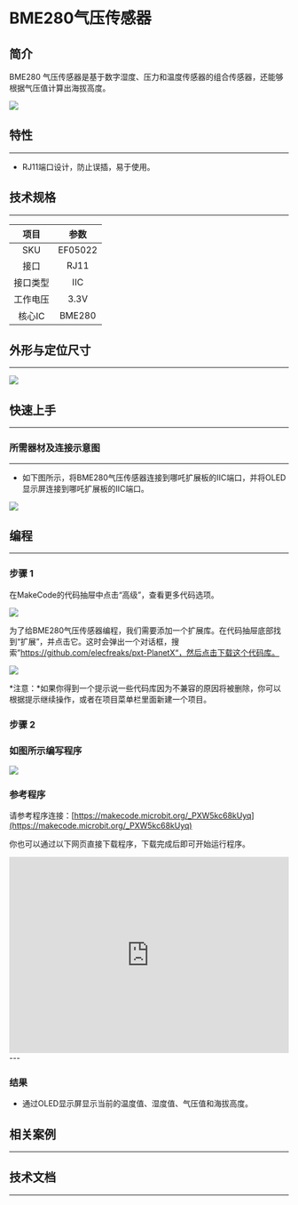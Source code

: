 # BME280气压传感器

## 简介
BME280 气压传感器是基于数字湿度、压力和温度传感器的组合传感器，还能够根据气压值计算出海拔高度。

![](./images/05022_01.png)

## 特性
---
- RJ11端口设计，防止误插，易于使用。
## 技术规格
---

项目 | 参数 
:-: | :-: 
SKU|EF05022
接口|RJ11
接口类型|IIC
工作电压|3.3V
核心IC|BME280





## 外形与定位尺寸
---


![](./images/05022_02.png)


## 快速上手
---

### 所需器材及连接示意图
---

- 如下图所示，将BME280气压传感器连接到哪吒扩展板的IIC端口，并将OLED显示屏连接到哪吒扩展板的IIC端口。


![](./images/05022_03.png)

## 编程
---

### 步骤 1
在MakeCode的代码抽屉中点击“高级”，查看更多代码选项。

![](./images/05001_04.png)

为了给BME280气压传感器编程，我们需要添加一个扩展库。在代码抽屉底部找到“扩展”，并点击它。这时会弹出一个对话框，搜索”https://github.com/elecfreaks/pxt-PlanetX“，然后点击下载这个代码库。

![](./images/05001_05.png)

*注意：*如果你得到一个提示说一些代码库因为不兼容的原因将被删除，你可以根据提示继续操作，或者在项目菜单栏里面新建一个项目。
### 步骤 2
### 如图所示编写程序

![](./images/05022_06.png)


### 参考程序
请参考程序连接：[https://makecode.microbit.org/_PXW5kc68kUyq](https://makecode.microbit.org/_PXW5kc68kUyq)

你也可以通过以下网页直接下载程序，下载完成后即可开始运行程序。

<div style="position:relative;height:0;padding-bottom:70%;overflow:hidden;"><iframe style="position:absolute;top:0;left:0;width:100%;height:100%;" src="https://makecode.microbit.org/#pub:_PXW5kc68kUyq" frameborder="0" sandbox="allow-popups allow-forms allow-scripts allow-same-origin"></iframe></div>  
---

### 结果
- 通过OLED显示屏显示当前的温度值、湿度值、气压值和海拔高度。
## 相关案例
---

## 技术文档
---
